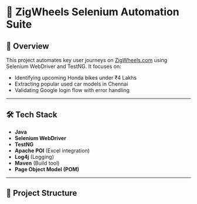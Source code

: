 # 🚗 ZigWheels Selenium Automation Suite

## 📌 Overview

This project automates key user journeys on [ZigWheels.com](https://www.zigwheels.com) using Selenium WebDriver and TestNG. It focuses on:

- Identifying upcoming Honda bikes under ₹4 Lakhs
- Extracting popular used car models in Chennai
- Validating Google login flow with error handling

---

## 🛠️ Tech Stack

- **Java**
- **Selenium WebDriver**
- **TestNG**
- **Apache POI** (Excel integration)
- **Log4j** (Logging)
- **Maven** (Build tool)
- **Page Object Model (POM)**

---

## 📁 Project Structure


